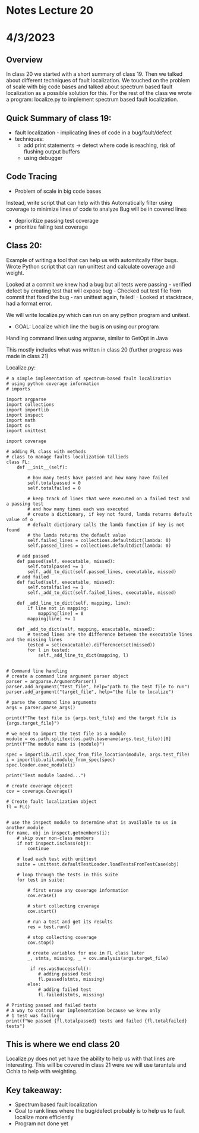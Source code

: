 # Notes Lecture 20
# 4/3/2023

## Overview
In class 20 we started with a short summary of class 19. Then we talked about different techniques of fault localization. We touched on the problem of scale with big code bases and talked about spectrum based fault localization as a possible solution for this. For the rest of the class we wrote a program: localize.py to implement spectrum based fault localization. 

## Quick Summary of class 19: 
- fault localization - implicating lines of code in a bug/fault/defect
- techniques:
    - add print statements -> detect where code is reaching, risk of
      flushing output buffers
    - using debugger

## Code Tracing
- Problem of scale in big code bases

Instead, write script that can help with this
Automatically filter using coverage to minimize lines of code to analyze
Bug will be in covered lines
 - deprioritize passing test coverage
 - prioritize failing test coverage

 ## Class 20:
 Example of writing a tool that can help us with automitcally filter bugs.
 Wrote Python script that can run unittest and calculate coverage 
 and weight. 

Looked at a commit we knew had a bug but all tests were passing
    - verified defect by creating test that will expose bug
    - Checked out test file from commit that fixed the bug
    - ran unittest again, failed!
    - Looked at stacktrace, had a format error.

 We will write localize.py which can run on any python program
 and unitest.
  - GOAL: Localize which line the bug is on using our program

 Handling command lines using argparse, similar to GetOpt in Java

This mostly includes what was written in class 20
(further progress was made in class 21)

 Localize.py:

```
# a simple implementation of spectrum-based fault localization
# using python coverage information
# imports

import argparse
import collections
import importlib
import inspect
import math
import os
import unittest

import coverage

# adding FL class with methods
# class to manage faults localization tallieds
class FL:
    def __init__(self):
        
        # how many tests have passed and how many have failed
        self.totalpassed = 0
        self.totalfailed = 0

        # keep track of lines that were executed on a failed test and a passing test
        # and how many times each was executed
        # create a dictionary, if key not found, lamda returns default value of o
        # defualt dictionary calls the lamda function if key is not found
        # the lamda returns the default value
        self.failed_lines = collections.defaultdict(lambda: 0)
        self.passed_lines = collections.defaultdict(lambda: 0)

    # add passed
    def passed(self, executable, missed):
        self.totalpassed += 1
        self._add_to_dict(self.passed_lines, executable, missed)
    # add failed
    def failed(self, executable, missed):
        self.totalfailed += 1
        self._add_to_dict(self.failed_lines, executable, missed)

    def _add_line_to_dict(self, mapping, line):
        if line not in mapping:
            mapping[line] = 0
        mapping[line] += 1

    def _add_to_dict(self, mapping, exacutable, missed):
        # tested lines are the difference between the executable lines and the missing lines
        tested = set(exacutable).difference(set(missed))
        for l in tested:
            self._add_line_to_dict(mapping, l)    


# Command line handling
# create a command line argument parser object
parser = argparse.ArgumentParser()
parser.add_argument("test_file", help="path to the test file to run")
parser.add_argument("target_file", help="the file to localize")

# parse the command line arguments
args = parser.parse_args()

print(f"The test file is {args.test_file} and the target file is {args.target_file}")

# we need to import the test file as a module
module = os.path.splitext(os.path.basename(args.test_file))[0]
print(f"The module name is {module}")

spec = importlib.util.spec_from_file_location(module, args.test_file)
i = importlib.util.module_from_spec(spec)
spec.loader.exec_module(i)

print("Test module loaded...")

# create coverage objcect
cov = coverage.Coverage()

# Create fault localization object
fl = FL()


# use the inspect module to determine what is available to us in another module
for name, obj in inspect.getmembers(i):
    # skip over non-class members
    if not inspect.isclass(obj):
        continue

    # load each test with unittest
    suite = unittest.defaultTestLoader.loadTestsFromTestCase(obj)

    # loop through the tests in this suite
    for test in suite:

        # first erase any coverage information
        cov.erase()

        # start collecting coverage
        cov.start()

        # run a test and get its results
        res = test.run()

        # stop collecting coverage
        cov.stop()

        # create variables for use in FL class later
        _, stmts, missing, _ = cov.analysis(args.target_file)

         if res.wasSuccessful():
            # adding passed test
            fl.passed(stmts, missing)
        else:
            # adding failed test
            fl.failed(stmts, missing)

# Printing passed and failed tests
# A way to control our implementation because we knew only
# 1 test was failing
print(f"We passed {fl.totalpassed} tests and failed {fl.totalfailed} tests")

````

## This is where we end class 20 

Localize.py does not yet have the ability to help us with that lines are
interesting. This will be covered in class 21 were we will use
tarantula and Ochia to help with weighting. 

## Key takeaway:
 - Spectrum based fault localization
 - Goal to rank lines where the bug/defect probably is
   to help us to fault localize more efficiently
 - Program not done yet




 

